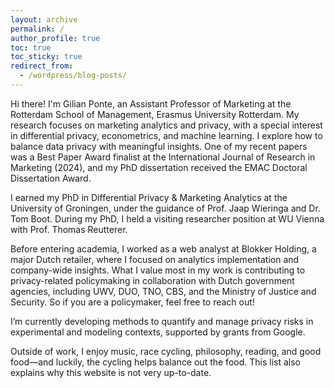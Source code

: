 ```yaml
---
layout: archive
permalink: /
author_profile: true
toc: true
toc_sticky: true
redirect_from:
  - /wordpress/blog-posts/
---
```


Hi there! I'm Gilian Ponte, an Assistant Professor of Marketing at the Rotterdam School of Management, Erasmus University Rotterdam. My research focuses on marketing analytics and privacy, with a special interest in differential privacy, econometrics, and machine learning. I explore how to balance data privacy with meaningful insights. One of my recent papers was a Best Paper Award finalist at the International Journal of Research in Marketing (2024), and my PhD dissertation received the EMAC Doctoral Dissertation Award.

I earned my PhD in Differential Privacy & Marketing Analytics at the University of Groningen, under the guidance of Prof. Jaap Wieringa and Dr. Tom Boot. During my PhD, I held a visiting researcher position at WU Vienna with Prof. Thomas Reutterer.

Before entering academia, I worked as a web analyst at Blokker Holding, a major Dutch retailer, where I focused on analytics implementation and company-wide insights.
What I value most in my work is contributing to privacy-related policymaking in collaboration with Dutch government agencies, including UWV, DUO, TNO, CBS, and the Ministry of Justice and Security. So if you are a policymaker, feel free to reach out!

I’m currently developing methods to quantify and manage privacy risks in experimental and modeling contexts, supported by grants from Google.

Outside of work, I enjoy music, race cycling, philosophy, reading, and good food—and luckily, the cycling helps balance out the food. This list also explains why this website is not very up-to-date.
